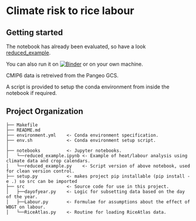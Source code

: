 # Climate risk to rice labour

## Getting started
The notebook has already been evaluated, so have a look [reduced_example](notebooks/reduced_example.ipynb).

You can also run it on [![Binder](https://mybinder.org/badge_logo.svg)](https://mybinder.org/v2/gh/C-H-Simpson/HarvestOccupationalHeat/HEAD?filepath=notebooks%2Freduced_example.ipynb) or on your own machine.

CMIP6 data is retreived from the Pangeo GCS.

A script is provided to setup the conda environment from inside the notebook if required.


## Project Organization
```
├── Makefile
├── README.md
├── environment.yml    <- Conda environment specification.
├── env.sh             <- Conda environment setup script.
│
├── notebooks          <- Jupyter notebooks.
│   └──reduced_example.ipynb <- Example of heat/labour analysis using climate data and crop calendars.
│   └──reduced_example.py    <- Script version of above notebook, used for clean version control.
├── setup.py           <- makes project pip installable (pip install -e .) so src can be imported
├── src                <- Source code for use in this project.
│   ├──dayofyear.py    <- Logic for subsetting data based on the day of the year.
│   ├──Labour.py       <- Formulae for assumptions about the effect of WBGT on labour.
│   └──RiceAtlas.py    <- Routine for loading RiceAtlas data.
```
